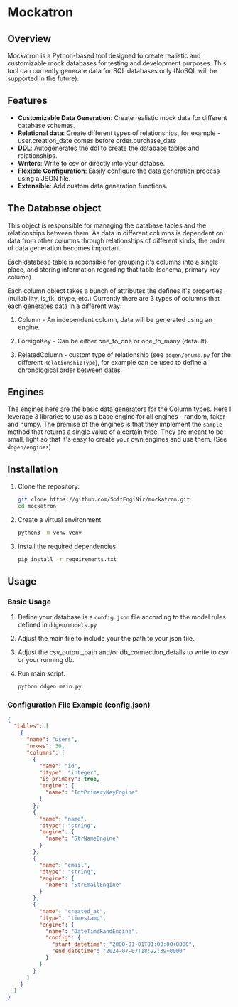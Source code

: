 # Mockatron

## Overview

Mockatron is a Python-based tool designed to create realistic and customizable mock databases for testing and development purposes. This tool can currently generate data for SQL databases only (NoSQL will be supported in the future).

## Features

- **Customizable Data Generation**: Create realistic mock data for different database schemas.
- **Relational data**: Create different types of relationships, for example - user.creation_date comes before order.purchase_date
- **DDL**: Autogenerates the ddl to create the database tables and relationships.
- **Writers**: Write to csv or directly into your databse.
- **Flexible Configuration**: Easily configure the data generation process using a JSON file.
- **Extensible**: Add custom data generation functions.

## The Database object

This object is responsible for managing the database tables and the relationships between them. As data in different columns is dependent on data from other columns through relationships of different kinds, the order of data generation becomes important.

Each database table is reponsible for grouping it's columns into a single place, and storing information regarding that table (schema, primary key column)

Each column object takes a bunch of attributes the defines it's properties (nullability, is_fk, dtype, etc.)
Currently there are 3 types of columns that each generates data in a different way:

1. Column - An independent column, data will be generated using an engine.

2. ForeignKey - Can be either one_to_one or one_to_many (default).

3. RelatedColumn - custom type of relationship (see `ddgen/enums.py` for the different `RelationshipType`), for example can be used to define a chronological order between dates.

## Engines

The engines here are the basic data generators for the Column types. Here I leverage 3 libraries to use as a base engine for all engines - random, faker and numpy. The premise of the engines is that they implement the `sample` method that returns a single value of a certain type. They are meant to be small, light so that it's easy to create your own engines and use them. (See `ddgen/engines`)

## Installation

1. Clone the repository:
    ```bash
    git clone https://github.com/SoftEngiNir/mockatron.git
    cd mockatron
    ```
2. Create a virtual environment
    ```bash
    python3 -m venv venv
    ```

3. Install the required dependencies:
    ```bash
    pip install -r requirements.txt
    ```

## Usage

### Basic Usage

1. Define your database is a `config.json` file according to the model rules defined in `ddgen/models.py`

2. Adjust the main file to include your the path to your json file.

3. Adjust the csv_output_path and/or db_connection_details to write to csv or your running db.

4. Run main script:
    ```bash
    python ddgen.main.py
    ```

### Configuration File Example (config.json)


```json
{
  "tables": [
    {
      "name": "users",
      "nrows": 30,
      "columns": [
        {
          "name": "id",
          "dtype": "integer",
          "is_primary": true,
          "engine": {
            "name": "IntPrimaryKeyEngine"
          }
        },
        {
          "name": "name",
          "dtype": "string",
          "engine": {
            "name": "StrNameEngine"
          }
        },
        {
          "name": "email",
          "dtype": "string",
          "engine": {
            "name": "StrEmailEngine"
          }
        },
        {
          "name": "created_at",
          "dtype": "timestamp",
          "engine": {
            "name": "DateTimeRandEngine",
            "config": {
              "start_datetime": "2000-01-01T01:00:00+0000",
              "end_datetime": "2024-07-07T18:22:39+0000"
            }
          }
        }
      ]
    }
  ]
}
```
